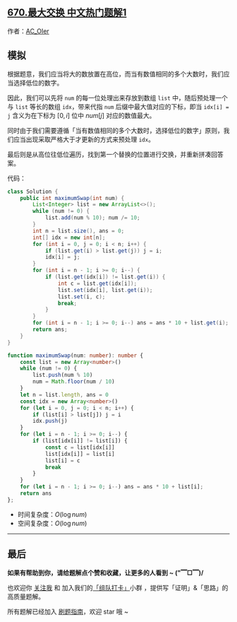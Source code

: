 ## [670.最大交换 中文热门题解1](https://leetcode.cn/problems/maximum-swap/solutions/100000/by-ac_oier-jxmh)

作者：[AC_OIer](https://leetcode.cn/u/AC_OIer)

## 模拟

根据题意，我们应当将大的数放置在高位，而当有数值相同的多个大数时，我们应当选择低位的数字。

因此，我们可以先将 `num` 的每一位处理出来存放到数组 `list` 中，随后预处理一个与 `list` 等长的数组 `idx`，带来代指 `num` 后缀中最大值对应的下标，即当 `idx[i] = j` 含义为在下标为 $[0, i]$ 位中 $num[j]$ 对应的数值最大。

同时由于我们需要遵循「当有数值相同的多个大数时，选择低位的数字」原则，我们应当出现采取严格大于才更新的方式来预处理 `idx`。

最后则是从高位往低位遍历，找到第一个替换的位置进行交换，并重新拼凑回答案。

代码：
```Java []
class Solution {
    public int maximumSwap(int num) {
        List<Integer> list = new ArrayList<>();
        while (num != 0) {
            list.add(num % 10); num /= 10;
        }
        int n = list.size(), ans = 0;
        int[] idx = new int[n];
        for (int i = 0, j = 0; i < n; i++) {
            if (list.get(i) > list.get(j)) j = i;
            idx[i] = j;
        }
        for (int i = n - 1; i >= 0; i--) {
            if (list.get(idx[i]) != list.get(i)) {
                int c = list.get(idx[i]);
                list.set(idx[i], list.get(i));
                list.set(i, c);
                break;
            }
        }
        for (int i = n - 1; i >= 0; i--) ans = ans * 10 + list.get(i);
        return ans; 
    }
}
```
```TypeScript []
function maximumSwap(num: number): number {
    const list = new Array<number>()
    while (num != 0) {
        list.push(num % 10)
        num = Math.floor(num / 10)
    }
    let n = list.length, ans = 0
    const idx = new Array<number>()
    for (let i = 0, j = 0; i < n; i++) {
        if (list[i] > list[j]) j = i
        idx.push(j)
    }
    for (let i = n - 1; i >= 0; i--) {
        if (list[idx[i]] != list[i]) {
            const c = list[idx[i]]
            list[idx[i]] = list[i]
            list[i] = c
            break
        }
    }
    for (let i = n - 1; i >= 0; i--) ans = ans * 10 + list[i];
    return ans
};
```
* 时间复杂度：$O(\log{num})$
* 空间复杂度：$O(\log{num})$

---

## 最后

**如果有帮助到你，请给题解点个赞和收藏，让更多的人看到 ~ ("▔□▔)/**

也欢迎你 [关注我](https://acoier.com/oimg/gzh-qrcode.webp) 和 加入我们的[「组队打卡」](https://leetcode-cn.com/u/ac_oier/)小群 ，提供写「证明」&「思路」的高质量题解。

所有题解已经加入 [刷题指南](https://github.com/SharingSource/LogicStack-LeetCode/wiki)，欢迎 star 哦 ~